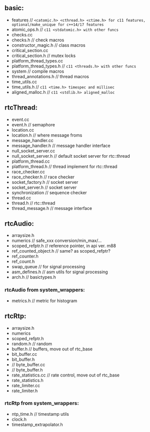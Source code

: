 
## basic:
- features // `<catomic.h> <cthread.h> <ctime.h> for c11 features, optional/make_unique for c++14/17 features`
- atomic_ops.h // `c11 <stdatomic.h> with other funcs`
- checks.cc
- checks.h // check macros
- constructor_magic.h // class macros
- critical_section.cc
- critical_section.h // mutex locks
- platform_thread_types.cc
- platform_thread_types.h // `c11 <threads.h> with other funcs`
- system // compile macros
- thread_annotations.h // thread macros
- time_utils.cc
- time_utils.h // `c11 <time.h> timespec and millisec`
- aligned_malloc.h // `c11 <stdlib.h> aligned_malloc`

## rtcThread:
- event.cc
- event.h // semaphore
- location.cc 
- location.h // where message froms
- message_handler.cc
- message_handler.h // message handler interface
- null_socket_server.cc
- null_socket_server.h // default socket server for rtc::thread
- platform_thread.cc
- platform_thread.h // thread implement for rtc::thread
- race_checker.cc
- race_checker.h // race checker
- socket_factory.h // socket server
- socket_server.h // socket server
- synchronization // sequence checker
- thread.cc
- thread.h // rtc::thread
- thread_message.h // message interface

## rtcAudio:
- arraysize.h
- numerics // safe_xxx conversion/min_max/...
- scoped_refptr.h // reference pointer, in api ver. m88
- ref_counted_object.h // same? as scoped_refptr? 
- ref_counter.h
- ref_count.h
- swap_queue // for signal processing
- asm_defines.h // asm utils for signal processing
- arch.h // basictypes.h
### rtcAudio from system_wrappers:
- metrics.h // metric for histogram

## rtcRtp:
- arraysize.h
- numerics
- scoped_refptr.h
- random.h // random
- buffer.h // buffers, move out of rtc_base 
- bit_buffer.cc
- bit_buffer.h
- // byte_buffer.cc
- // byte_buffer.h
- rate_statistics.cc // rate control, move out of rtc_base
- rate_statistics.h
- rate_limiter.cc
- rate_limiter.h
### rtcRtp from system_wrappers:
- ntp_time.h // timestamp utils
- clock.h
- timestamp_extrapolator.h
